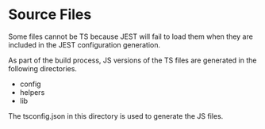 # Source Files

Some files cannot be TS because JEST will fail to load them when they are included in the JEST configuration generation.

As part of the build process, JS versions of the TS files are generated in the following directories.
- config
- helpers
- lib

The tsconfig.json in this directory is used to generate the JS files.
